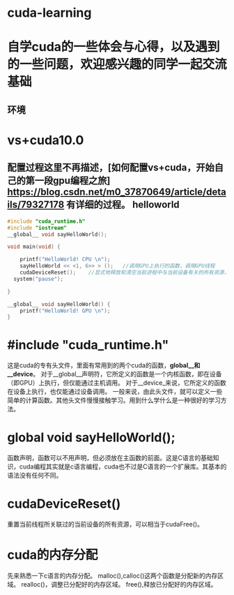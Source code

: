 # cuda-learning
自学cuda的一些体会与心得，以及遇到的一些问题，欢迎感兴趣的同学一起交流
基础
==========
环境
------
# vs+cuda10.0
配置过程这里不再描述，[如何配置vs+cuda，开始自己的第一段gpu编程之旅] https://blog.csdn.net/m0_37870649/article/details/79327178 有详细的过程。
helloworld
-------
```c
#include "cuda_runtime.h"
#include "iostream"
__global__ void sayHelloWorld();

void main(void) {

	printf("HelloWorld! CPU \n");
	sayHelloWorld << <1, 6>> > ();   //调用GPU上执行的函数，调用GPU线程
	cudaDeviceReset();    //显式地释放和清空当前进程中与当前设备有关的所有资源，不加这句不会打印GPU中的输出语句"HelloWorld! GPU"
  system("pause");

}

__global__ void sayHelloWorld() {
	printf("HelloWorld! GPU \n");
}
```
# #include "cuda_runtime.h"
这是cuda的专有头文件，里面有常用到的两个cuda的函数，__global__和__device__。
对于__global__声明符，它所定义的函数是一个内核函数，即在设备（即GPU）上执行，但仅能通过主机调用。
对于__device_来说，它所定义的函数在设备上执行，也仅能通过设备调用。
一般来说，由此头文件，就可以定义一些简单的计算函数。其他头文件慢慢接触学习。用到什么学什么是一种很好的学习方法。
# __global__ void sayHelloWorld();
函数声明，函数可以不用声明，但必须放在主函数的前面。这是C语言的基础知识，cuda编程其实就是c语言编程，cuda也不过是C语言的一个扩展库。其基本的语法没有任何不同。
# cudaDeviceReset()
重置当前线程所关联过的当前设备的所有资源，可以相当于cudaFree()。
# cuda的内存分配
先来熟悉一下c语言的内存分配。
malloc(),calloc()这两个函数是分配新的内存区域。
realloc()，调整已分配好的内存区域。
free(),释放已分配好的内存区域。










